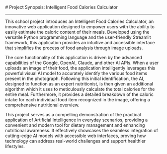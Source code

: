 \# Project Synopsis: Intelligent Food Calories Calculator



---



This school project introduces an Intelligent Food Calories Calculator, an innovative web application designed to empower users with the ability to easily estimate the caloric content of their meals. Developed using the versatile Python programming language and the user-friendly Streamlit framework, this application provides an intuitive and accessible interface that simplifies the process of food analysis through image uploads.

The core functionality of this application is driven by the advanced capabilities of the Google, OpenAI, Claude, and other AI APIs. When a user uploads an image of their food, the application intelligently leverages this powerful visual AI model to accurately identify the various food items present in the photograph. Following this initial identification, the AI, designed to function as an expert nutritionist, is then given an additional algorithm which it uses to meticulously calculate the total calories for the entire meal. Furthermore, it provides a detailed breakdown of the caloric intake for each individual food item recognized in the image, offering a comprehensive nutritional overview.

This project serves as a compelling demonstration of the practical application of Artificial Intelligence in everyday scenarios, providing a convenient and modern tool for dietary management and enhancing nutritional awareness. It effectively showcases the seamless integration of cutting-edge AI models with accessible web interfaces, proving how technology can address real-world challenges and support healthier lifestyles.





